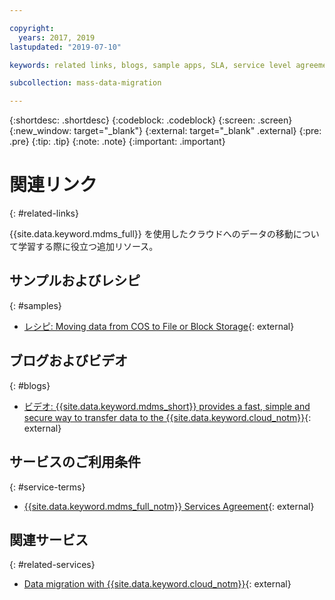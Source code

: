 ```yaml
---

copyright:
  years: 2017, 2019
lastupdated: "2019-07-10"

keywords: related links, blogs, sample apps, SLA, service level agreement

subcollection: mass-data-migration

---
```


{:shortdesc: .shortdesc}
{:codeblock: .codeblock}
{:screen: .screen}
{:new_window: target="_blank"}
{:external: target="_blank" .external}
{:pre: .pre}
{:tip: .tip}
{:note: .note}
{:important: .important}

# 関連リンク
{: #related-links}

{{site.data.keyword.mdms_full}} を使用したクラウドへのデータの移動について学習する際に役立つ追加リソース。

## サンプルおよびレシピ
{: #samples}

- [レシピ: Moving data from COS to File or Block Storage](https://developer.ibm.com/recipes/tutorials/moving-data-from-cos-to-file-or-block-storage/){: external}

## ブログおよびビデオ
{: #blogs}

- [ビデオ: {{site.data.keyword.mdms_short}} provides a fast, simple and secure way to transfer data to the {{site.data.keyword.cloud_notm}}](https://www.youtube.com/watch?v=eNSlUoswvss){: external}

## サービスのご利用条件
{: #service-terms}

- [{{site.data.keyword.mdms_full_notm}} Services Agreement](https://{DomainName}/mdms/terms/USMassDataMigrationServicesAgreementMay2018.pdf){: external}

## 関連サービス
{: #related-services}

- [Data migration with {{site.data.keyword.cloud_notm}}](https://www.ibm.com/cloud/data-migration){: external}

